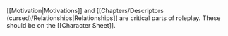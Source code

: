 [[Motivation|Motivations]] and [[Chapters/Descriptors (cursed)/Relationships|Relationships]] are critical parts of roleplay. These should be on the [[Character Sheet]].